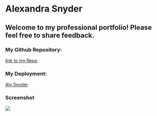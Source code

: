 # Alexandra Snyder

## Welcome to my professional portfolio! Please feel free to share feedback. 

### My Github Repository:
[link to my Repo](https://github.com/AlySnyder)

### My Deployment:
[Aly Snyder](https://alysnyder.github.io/portfolio/)

### Screenshot
![](profile.png)



